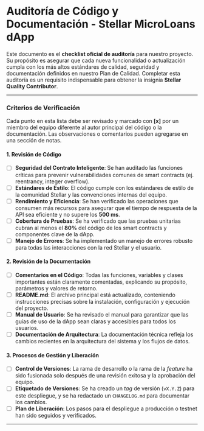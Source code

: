 # Auditoría de Código y Documentación - Stellar MicroLoans dApp

Este documento es el **checklist oficial de auditoría** para nuestro proyecto. Su propósito es asegurar que cada nueva funcionalidad o actualización cumpla con los más altos estándares de calidad, seguridad y documentación definidos en nuestro Plan de Calidad. Completar esta auditoría es un requisito indispensable para obtener la insignia **Stellar Quality Contributor**.

---

### **Criterios de Verificación**

Cada punto en esta lista debe ser revisado y marcado con **[x]** por un miembro del equipo diferente al autor principal del código o la documentación. Las observaciones o comentarios pueden agregarse en una sección de notas.

#### **1. Revisión de Código**

- [ ] **Seguridad del Contrato Inteligente**: Se han auditado las funciones críticas para prevenir vulnerabilidades comunes de smart contracts (ej. reentrancy, integer overflow).
- [ ] **Estándares de Estilo**: El código cumple con los estándares de estilo de la comunidad Stellar y las convenciones internas del equipo.
- [ ] **Rendimiento y Eficiencia**: Se han verificado las operaciones que consumen más recursos para asegurar que el tiempo de respuesta de la API sea eficiente y no supere los **500 ms**.
- [ ] **Cobertura de Pruebas**: Se ha verificado que las pruebas unitarias cubran al menos el **80%** del código de los smart contracts y componentes clave de la dApp.
- [ ] **Manejo de Errores**: Se ha implementado un manejo de errores robusto para todas las interacciones con la red Stellar y el usuario.

#### **2. Revisión de la Documentación**

- [ ] **Comentarios en el Código**: Todas las funciones, variables y clases importantes están claramente comentadas, explicando su propósito, parámetros y valores de retorno.
- [ ] **README.md**: El archivo principal está actualizado, conteniendo instrucciones precisas sobre la instalación, configuración y ejecución del proyecto.
- [ ] **Manual de Usuario**: Se ha revisado el manual para garantizar que las guías de uso de la dApp sean claras y accesibles para todos los usuarios.
- [ ] **Documentación de Arquitectura**: La documentación técnica refleja los cambios recientes en la arquitectura del sistema y los flujos de datos.

#### **3. Procesos de Gestión y Liberación**

- [ ] **Control de Versiones**: La rama de desarrollo o la rama de la *feature* ha sido fusionada solo después de una revisión exitosa y la aprobación del equipo.
- [ ] **Etiquetado de Versiones**: Se ha creado un *tag* de versión (`vX.Y.Z`) para este despliegue, y se ha redactado un `CHANGELOG.md` para documentar los cambios.
- [ ] **Plan de Liberación**: Los pasos para el despliegue a producción o testnet han sido seguidos y verificados.

---

